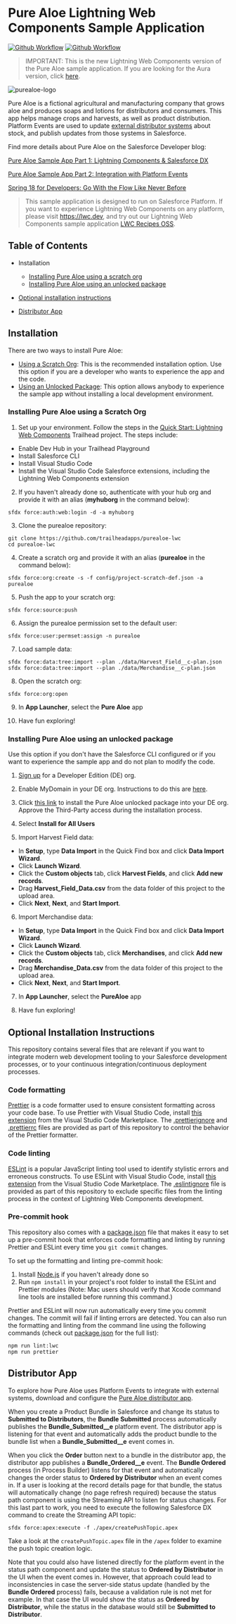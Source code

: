 # Pure Aloe Lightning Web Components Sample Application

[![Github Workflow](<https://github.com/trailheadapps/purealoe-lwc/workflows/Salesforce%20DX%20(scratch%20org)/badge.svg?branch=master>)](https://github.com/trailheadapps/purealoe-lwc/actions?query=workflow%3A%22Salesforce+DX+%28scratch+org%29%22) [![Github Workflow](<https://github.com/trailheadapps/purealoe-lwc/workflows/Salesforce%20DX%20(packaging)/badge.svg?branch=master>)](https://github.com/trailheadapps/purealoe-lwc/actions?query=workflow%3A%22Salesforce+DX+%28packaging%29%22)

> IMPORTANT: This is the new Lightning Web Components version of the Pure Aloe sample application. If you are looking for the Aura version, click [here](https://github.com/trailheadapps/purealoe).

![purealoe-logo](purealoe-logo.png)

Pure Aloe is a fictional agricultural and manufacturing company that grows aloe and produces soaps and lotions for distributors and consumers. This app helps manage crops and harvests, as well as product distribution. Platform Events are used to update [external distributor systems](https://github.com/trailheadapps/purealoe-distributor) about stock, and publish updates from those systems in Salesforce.

Find more details about Pure Aloe on the Salesforce Developer blog:

[Pure Aloe Sample App Part 1: Lightning Components & Salesforce DX](https://developer.salesforce.com/blogs/2017/11/pure-aloe-sample-application-part-1-lightning-components-salesforce-dx.html)

[Pure Aloe Sample App Part 2: Integration with Platform Events](https://developer.salesforce.com/blogs/2017/11/pure-aloe-sample-app-part-2-integration-platform-events.html)

[Spring 18 for Developers: Go With the Flow Like Never Before](https://developer.salesforce.com/blogs/2018/01/spring-18-for-developers-flow.html)

> This sample application is designed to run on Salesforce Platform. If you want to experience Lightning Web Components on any platform, please visit https://lwc.dev, and try out our Lightning Web Components sample application [LWC Recipes OSS](https://github.com/trailheadapps/lwc-recipes-oss).

## Table of Contents

-   Installation

    -   [Installing Pure Aloe using a scratch org](#installing-pure-aloe-using-a-scratch-org)
    -   [Installing Pure Aloe using an unlocked package](#installing-pure-aloe-using-an-unlocked-package)

-   [Optional installation instructions](#optional-installation-instructions)

-   [Distributor App](#distributor-app)

## Installation

There are two ways to install Pure Aloe:

-   [Using a Scratch Org](#installing-pure-aloe-using-a-scratch-org): This is the recommended installation option. Use this option if you are a developer who wants to experience the app and the code.
-   [Using an Unlocked Package](#installing-pure-aloe-using-an-unlocked-package): This option allows anybody to experience the sample app without installing a local development environment.

### Installing Pure Aloe using a Scratch Org

1. Set up your environment. Follow the steps in the [Quick Start: Lightning Web Components](https://trailhead.salesforce.com/content/learn/projects/quick-start-lightning-web-components/) Trailhead project. The steps include:

-   Enable Dev Hub in your Trailhead Playground
-   Install Salesforce CLI
-   Install Visual Studio Code
-   Install the Visual Studio Code Salesforce extensions, including the Lightning Web Components extension

2. If you haven't already done so, authenticate with your hub org and provide it with an alias (**myhuborg** in the command below):

```
sfdx force:auth:web:login -d -a myhuborg
```

3. Clone the purealoe repository:

```
git clone https://github.com/trailheadapps/purealoe-lwc
cd purealoe-lwc
```

4. Create a scratch org and provide it with an alias (**purealoe** in the command below):

```
sfdx force:org:create -s -f config/project-scratch-def.json -a purealoe
```

5. Push the app to your scratch org:

```
sfdx force:source:push
```

6. Assign the purealoe permission set to the default user:

```
sfdx force:user:permset:assign -n purealoe
```

7. Load sample data:

```
sfdx force:data:tree:import --plan ./data/Harvest_Field__c-plan.json
sfdx force:data:tree:import --plan ./data/Merchandise__c-plan.json
```

8. Open the scratch org:

```
sfdx force:org:open
```

9. In **App Launcher**, select the **Pure Aloe** app

10. Have fun exploring!

### Installing Pure Aloe using an unlocked package

Use this option if you don't have the Salesforce CLI configured or if you want to experience the sample app and do not plan to modify the code.

1. [Sign up](https://developer.salesforce.com/signup) for a Developer Edition (DE) org.

2. Enable MyDomain in your DE org. Instructions to do this are [here](https://trailhead.salesforce.com/modules/identity_login/units/identity_login_my_domain).

3. Click [this link](https://login.salesforce.com/packaging/installPackage.apexp?p0=04tB0000000OEFMIA4) to install the Pure Aloe unlocked package into your DE org. Approve the Third-Party access during the installation process.

4. Select **Install for All Users**

5. Import Harvest Field data:

-   In **Setup**, type **Data Import** in the Quick Find box and click **Data Import Wizard**.
-   Click **Launch Wizard**.
-   Click the **Custom objects** tab, click **Harvest Fields**, and click **Add new records**.
-   Drag **Harvest_Field_Data.csv** from the data folder of this project to the upload area.
-   Click **Next**, **Next**, and **Start Import**.

6. Import Merchandise data:

-   In **Setup**, type **Data Import** in the Quick Find box and click **Data Import Wizard**.
-   Click **Launch Wizard**.
-   Click the **Custom objects** tab, click **Merchandises**, and click **Add new records**.
-   Drag **Merchandise_Data.csv** from the data folder of this project to the upload area.
-   Click **Next**, **Next**, and **Start Import**.

7. In **App Launcher**, select the **PureAloe** app

8. Have fun exploring!

## Optional Installation Instructions

This repository contains several files that are relevant if you want to integrate modern web development tooling to your Salesforce development processes, or to your continuous integration/continuous deployment processes.

### Code formatting

[Prettier](https://prettier.io 'https://prettier.io/') is a code formatter used to ensure consistent formatting across your code base. To use Prettier with Visual Studio Code, install [this extension](https://marketplace.visualstudio.com/items?itemName=esbenp.prettier-vscode) from the Visual Studio Code Marketplace. The [.prettierignore](/.prettierignore) and [.prettierrc](/.prettierrc) files are provided as part of this repository to control the behavior of the Prettier formatter.

### Code linting

[ESLint](https://eslint.org/) is a popular JavaScript linting tool used to identify stylistic errors and erroneous constructs. To use ESLint with Visual Studio Code, install [this extension](https://marketplace.visualstudio.com/items?itemName=salesforce.salesforcedx-vscode-lwc) from the Visual Studio Code Marketplace. The [.eslintignore](/.eslintignore) file is provided as part of this repository to exclude specific files from the linting process in the context of Lightning Web Components development.

### Pre-commit hook

This repository also comes with a [package.json](./package.json) file that makes it easy to set up a pre-commit hook that enforces code formatting and linting by running Prettier and ESLint every time you `git commit` changes.

To set up the formatting and linting pre-commit hook:

1. Install [Node.js](https://nodejs.org) if you haven't already done so
2. Run `npm install` in your project's root folder to install the ESLint and Prettier modules (Note: Mac users should verify that Xcode command line tools are installed before running this command.)

Prettier and ESLint will now run automatically every time you commit changes. The commit will fail if linting errors are detected. You can also run the formatting and linting from the command line using the following commands (check out [package.json](./package.json) for the full list):

```
npm run lint:lwc
npm run prettier
```

## Distributor App

To explore how Pure Aloe uses Platform Events to integrate with external systems, download and configure the [Pure Aloe distributor app](https://github.com/trailheadapps/purealoe-distributor).

When you create a Product Bundle in Salesforce and change its status to **Submitted to Distributors**, the **Bundle Submitted** process automatically publishes the **Bundle_Submitted\_\_e** platform event. The distributor app is listening for that event and automatically adds the product bundle to the bundle list when a **Bundle_Submitted\_\_e** event comes in.

When you click the **Order** button next to a bundle in the distributor app, the distributor app publishes a **Bundle_Ordered\_\_e** event. The **Bundle Ordered** process (in Process Builder) listens for that event and automatically changes the order status to **Ordered by Distributor** when an event comes in. If a user is looking at the record details page for that bundle, the status will automatically change (no page refresh required) because the status path component is using the Streaming API to listen for status changes. For this last part to work, you need to execute the following Salesforce DX command to create the Streaming API topic:

```
sfdx force:apex:execute -f ./apex/createPushTopic.apex
```

Take a look at the `createPushTopic.apex` file in the `/apex` folder to examine the push topic creation logic.

Note that you could also have listened directly for the platform event in the status path component and update the status to **Ordered by Distributor** in the UI when the event comes in. However, that approach could lead to inconsistencies in case the server-side status update (handled by the **Bundle Ordered** process) fails, because a validation rule is not met for example. In that case the UI would show the status as **Ordered by Distributor**, while the status in the database would still be **Submitted to Distributor**.
